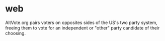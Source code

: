 # web
AltVote.org pairs voters on opposites sides of the US's two party system, freeing them to vote for an independent or "other" party candidate of their choosing.

